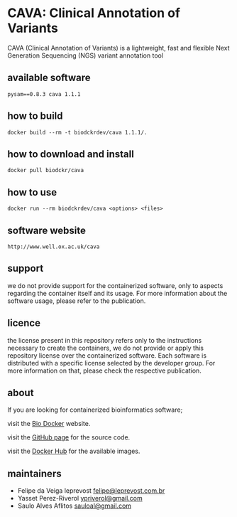 CAVA: Clinical Annotation of Variants
=====
CAVA (Clinical Annotation of Variants) is a lightweight, fast and flexible Next Generation Sequencing (NGS) variant annotation tool


available software
--------
`
pysam==0.8.3
cava 1.1.1
`


how to build
------------
`docker build --rm -t biodckrdev/cava 1.1.1/.`


how to download and install
---------------------------
`docker pull biodckr/cava`


how to use
------------
`docker run --rm biodckrdev/cava <options> <files>`


software website
----------------
`http://www.well.ox.ac.uk/cava`


support
-------
we do not provide support for the containerized software, only to aspects regarding the container itself
and its usage. For more information about the software usage, please refer to the publication.


licence
-------
the license present in this repository refers only to the instructions necessary to create the containers, we do not provide or apply this repository license over the containerized software. Each software is distributed with a specific license selected by the developer group. For more information on that, please check the respective publication.


about
-----
If you are looking for containerized bioinformatics software;

visit the [Bio Docker](http://biodocker.github.io "Bio Docker") website.

visit the [GitHub page](https://github.com/BioDocker/) for the source code.

visit the [Docker Hub](https://registry.hub.docker.com/repos/biodckr/) for the available images.


maintainers
-----------
* Felipe da Veiga leprevost <felipe@leprevost.com.br>
* Yasset Perez-Riverol <ypriverol@gmail.com>
* Saulo Alves Aflitos <sauloal@gmail.com>
